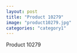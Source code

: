 ```yaml
---
layout: post
title: "Product 10279"
image: "product10279.jpg"
categories: "category1"
---
```

Product 10279
